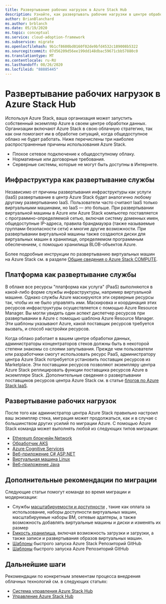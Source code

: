 ```yaml
---
title: Развертывание рабочих нагрузок в Azure Stack Hub
description: Узнайте, как развертывать рабочие нагрузки в центре обработки данных с помощью центра Azure Stack.
author: BrianBlanchard
ms.author: brblanch
ms.date: 05/19/2020
ms.topic: conceptual
ms.service: cloud-adoption-framework
ms.subservice: migrate
ms.openlocfilehash: 9b1cf8600bd0160f02de9bfd4532c189008b5322
ms.sourcegitcommit: 07d56209d56ee199dd148dbac59671cbb57880c0
ms.translationtype: MT
ms.contentlocale: ru-RU
ms.lasthandoff: 08/26/2020
ms.locfileid: "88885445"
---
```

# <a name="deploy-workloads-to-azure-stack-hub"></a>Развертывание рабочих нагрузок в Azure Stack Hub

Используя Azure Stack, ваша организация может запустить собственный экземпляр Azure в своем центре обработки данных. Организации включают Azure Stack в свою облачную стратегию, так как они помогают им в обработке ситуаций, когда общедоступное облако не будет работать. Ниже перечислены три наиболее распространенные причины использования Azure Stack.

- Плохое сетевое подключение к общедоступному облаку.
- Нормативные или договорные требования.
- Серверные системы, которые не могут быть доступны в Интернете.

## <a name="infrastructure-as-a-service-deployment"></a>Инфраструктура как развертывание службы

Независимо от причины развертывания инфраструктуры как услуги (IaaS) развертывание в центр Azure Stack будет аналогично любому другому развертыванию IaaS. Пользователи часто считают IaaS только виртуальными машинами, но IaaS — это больше. При развертывании виртуальной машины в Azure или Azure Stack компьютер поставляется с программно-определяемой сетью, включая систему доменных имен, общедоступные IP-адреса, правила брандмауэра (также называемые группами безопасности сети) и многие другие возможности. При развертывании виртуальной машины также создаются диски для виртуальных машин в хранилище, определяемом программным обеспечением, с помощью хранилища BLOB-объектов Azure.

Более подробные инструкции по развертыванию виртуальных машин на Azure Stack см. в разделе [Общие сведения о Azure Stack COMPUTE](/azure-stack/user/azure-stack-compute-overview?view=azs-2002).

## <a name="platform-as-a-service-deployment"></a>Платформа как развертывание службы

В облаке все ресурсы "платформа как услуга" (PaaS) выполняются в какой-либо форме службы инфраструктуры, например виртуальной машине. Однако службы Azure маскируются эти серверные ресурсы так, чтобы их не было управлять ими. Маскировка и координация этих ресурсов инфраструктуры осуществляется с помощью Azure Resource Manager. Вы могли увидеть один аспект диспетчер ресурсов при развертывании в Azure с помощью шаблона Azure Resource Manager. Эти шаблоны указывают Azure, какой поставщик ресурсов требуется вызвать, и способ настройки ресурсов.

Когда облако работает в вашем центре обработки данных, администраторы концентраторов стеков должны быть в некоторой степени знакомы со слоями запутывания. Прежде чем пользователи или разработчики смогут использовать ресурс PaaS, администратору центра Azure Stack потребуется установить поставщик ресурсов из Marketplace. Эти поставщики ресурсов позволяют экземпляру центра Azure Stack реплицировать функции поставщика ресурсов Azure в экземпляре Stack. Дополнительные сведения о развертывании поставщиков ресурсов центра Azure Stack см. в статье [блогов по Azure Stack IaaS](https://azure.microsoft.com/blog/azure-stack-iaas-part-one/).

## <a name="deploy-workloads"></a>Развертывание рабочих нагрузок

После того как администратор центра Azure Stack правильно настроил ваш экземпляр стека, миграция может продолжаться, как и в случае с большинством других усилий по миграции Azure. С помощью Azure Stack команда может выполнять любой из следующих типов миграции:

- [Ethereum блокчейн Network](/azure-stack/user/azure-stack-ethereum?view=azs-2002)
- [Обработчик AKS](/azure-stack/user/azure-stack-kubernetes-aks-engine-overview?view=azs-2002)
- [Azure Cognitive Services](/azure-stack/user/azure-stack-solution-template-cognitive-services?view=azs-2002)
- [Веб-приложение C# ASP.NET](/azure-stack/user/azure-stack-dev-start-howto-vm-dotnet?view=azs-2002)
- [Виртуальная машина Linux](/azure-stack/user/azure-stack-dev-start-howto-deploy-linux?view=azs-2002)
- [Веб-приложение Java](/azure-stack/user/azure-stack-dev-start-howto-vm-java?view=azs-2002)

## <a name="additional-considerations-during-migration"></a>Дополнительные рекомендации по миграции

Следующие статьи помогут команде во время миграции и модернизации:

- Службы [масштабируемости и доступности](https://azure.microsoft.com/blog/azure-stack-iaas-part-six/) , такие как оплата за использование, наборы доступности виртуальных машин, масштабируемые наборы ВМ, сетевые адаптеры, а также возможность добавлять виртуальные машины и диски и изменять их размер
- [Емкость хранилища](https://azure.microsoft.com/blog/azure-stack-iaas-part-3/), включая возможность загрузки и загрузки, а также записи и развертывания образов виртуальных машин.
- [Шаблоны](https://github.com/Azure/AzureStack-QuickStart-Templates) быстрого запуска Azure Stack Репозиторий GitHub
- [Шаблоны](https://github.com/Azure/Azure-QuickStart-Templates) быстрого запуска Azure Репозиторий GitHub

## <a name="next-steps"></a>Дальнейшие шаги

Рекомендации по конкретным элементам процесса внедрения облачных технологий см. в следующих статьях:

- [Система управления Azure Stack Hub](./govern.md)
- [Управление Azure Stack Hub](./manage.md)

